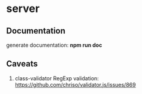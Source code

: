 # server

## Documentation

generate documentation: **npm run doc**

## Caveats

1. class-validator RegExp validation: https://github.com/chriso/validator.js/issues/869
